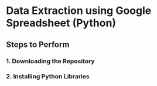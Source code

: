 # Data Extraction using Google Spreadsheet (Python)

## Steps to Perform
### 1. Downloading the Repository 
### 2. Installing Python Libraries
